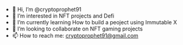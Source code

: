 - 👋 Hi, I’m @cryptoprophet91
- 👀 I’m interested in NFT projects and Defi
- 🌱 I’m currently learning How to build a peoject using Immutable X
- 💞️ I’m looking to collaborate on NFT gaming projects
- 📫 How to reach me: cryptoprophet91@gmail.com

<!---
cryptoprophet91/cryptoprophet91 is a ✨ special ✨ repository because its `README.md` (this file) appears on your GitHub profile.
You can click the Preview link to take a look at your changes.
--->
